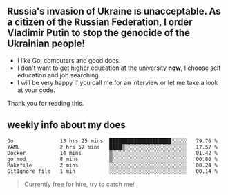 ## Russia's invasion of Ukraine is unacceptable. As a citizen of the Russian Federation, I order Vladimir Putin to stop the genocide of the Ukrainian people!

- I like Go, computers and good docs.
- I don't want to get higher education at the university **now**, I choose self education and job searching.
- I will be very happy if you call me for an interview or let me take a look at your code.

Thank you for reading this.

## weekly info about my does
<!--START_SECTION:waka-->

```text
Go               13 hrs 25 mins  ████████████████████░░░░░   79.76 %
YAML             2 hrs 57 mins   ████▒░░░░░░░░░░░░░░░░░░░░   17.57 %
Docker           14 mins         ▒░░░░░░░░░░░░░░░░░░░░░░░░   01.42 %
go.mod           8 mins          ▒░░░░░░░░░░░░░░░░░░░░░░░░   00.80 %
Makefile         2 mins          ░░░░░░░░░░░░░░░░░░░░░░░░░   00.24 %
GitIgnore file   1 min           ░░░░░░░░░░░░░░░░░░░░░░░░░   00.14 %
```

<!--END_SECTION:waka-->

> Currently free for hire, try to catch me!
